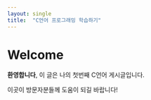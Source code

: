 ```yaml
---
layout: single
title:  "C언어 프로그래밍 학습하기"
---
```


# Welcome

**환영합니다**, 이 글은 나의 첫번째 C언어 게시글입니다.

이곳이 방문자분들께 도움이 되길 바랍니다!
